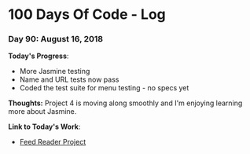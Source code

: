 # 100 Days Of Code - Log

### Day 90: August 16, 2018

**Today's Progress**: 
* More Jasmine testing
* Name and URL tests now pass 
* Coded the test suite for menu testing - no specs yet

**Thoughts:** 
Project 4 is moving along smoothly and I'm enjoying learning more about Jasmine.

**Link  to Today's Work**:
* [Feed Reader Project](https://github.com/JS-goose/frontend-nanodegree-feedreader)